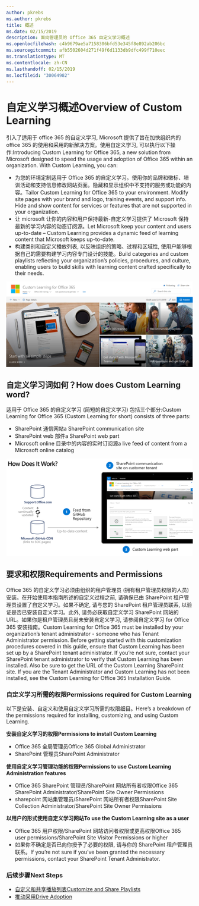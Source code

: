 ```yaml
---
author: pkrebs
ms.author: pkrebs
title: 概述
ms.date: 02/15/2019
description: 面向管理员的 Office 365 自定义学习概述
ms.openlocfilehash: c4b9679ae5a7158306bfd53e345f8e892ab206bc
ms.sourcegitcommit: afb5502604d271f49f6d1133db9dfc499f710eec
ms.translationtype: MT
ms.contentlocale: zh-CN
ms.lasthandoff: 02/15/2019
ms.locfileid: "30064982"
---
```

# <a name="overview-of-custom-learning"></a><span data-ttu-id="99a20-103">自定义学习概述</span><span class="sxs-lookup"><span data-stu-id="99a20-103">Overview of Custom Learning</span></span>
<span data-ttu-id="99a20-p101">引入了适用于 office 365 的自定义学习, Microsoft 提供了旨在加快组织内的 office 365 的使用和采用的新解决方案。使用自定义学习, 可以执行以下操作:</span><span class="sxs-lookup"><span data-stu-id="99a20-p101">Introducing Custom Learning for Office 365, a new solution from Microsoft designed to speed the usage and adoption of Office 365 within an organization. With Custom Learning, you can:</span></span>

- <span data-ttu-id="99a20-p102">为您的环境定制适用于 Office 365 的自定义学习。使用你的品牌和徽标、培训活动和支持信息修改网站页面。隐藏和显示组织中不支持的服务或功能的内容。</span><span class="sxs-lookup"><span data-stu-id="99a20-p102">Tailor Custom Learning for Office 365 to your environment. Modify site pages with your brand and logo, training events, and support info. Hide and show content for services or features that are not supported in your organization.</span></span> 
- <span data-ttu-id="99a20-109">让 microsoft 让你的内容和用户保持最新-自定义学习提供了 Microsoft 保持最新的学习内容的动态订阅源。</span><span class="sxs-lookup"><span data-stu-id="99a20-109">Let Microsoft keep your content and users up-to-date – Custom Learning provides a dynamic feed of learning content that Microsoft keeps up-to-date.</span></span> 
- <span data-ttu-id="99a20-110">构建类别和自定义播放列表, 以反映组织的策略、过程和区域性, 使用户能够根据自己的需要构建学习内容专门设计的技能。</span><span class="sxs-lookup"><span data-stu-id="99a20-110">Build categories and custom playlists reflecting your organization’s policies, procedures, and culture, enabling users to build skills with learning content crafted specifically to their needs.</span></span>

![cg_introducing](media/cg_introducing.png)

## <a name="how-does-custom-learning-word"></a><span data-ttu-id="99a20-112">自定义学习词如何？</span><span class="sxs-lookup"><span data-stu-id="99a20-112">How does Custom Learning word?</span></span>
<span data-ttu-id="99a20-113">适用于 Office 365 的自定义学习 (简短的自定义学习) 包括三个部分:</span><span class="sxs-lookup"><span data-stu-id="99a20-113">Custom Learning for Office 365 (Custom Learning for short) consists of three parts:</span></span> 
- <span data-ttu-id="99a20-114">SharePoint 通信网站</span><span class="sxs-lookup"><span data-stu-id="99a20-114">a SharePoint communication site</span></span>
- <span data-ttu-id="99a20-115">SharePoint web 部件</span><span class="sxs-lookup"><span data-stu-id="99a20-115">a SharePoint web part</span></span>
- <span data-ttu-id="99a20-116">Microsoft online 目录中的内容的实时订阅源</span><span class="sxs-lookup"><span data-stu-id="99a20-116">a live feed of content from a Microsoft online catalog</span></span>

![cg_howitworks](media/cg_howitworks.png)

## <a name="requirements-and-permissions"></a><span data-ttu-id="99a20-118">要求和权限</span><span class="sxs-lookup"><span data-stu-id="99a20-118">Requirements and Permissions</span></span>
<span data-ttu-id="99a20-p103">Office 365 的自定义学习必须由组织的租户管理员 (拥有租户管理员权限的人员) 安装。在开始使用本指南所述的自定义过程之前, 请确保已由 SharePoint 租户管理员设置了自定义学习。如果不确定, 请与您的 SharePoint 租户管理员联系, 以验证是否已安装自定义学习。此外, 请务必获取自定义学习 SharePoint 网站的 URL。如果你是租户管理员且尚未安装自定义学习, 请参阅自定义学习 for Office 365 安装指南。</span><span class="sxs-lookup"><span data-stu-id="99a20-p103">Custom Learning for Office 365 must be installed by your organization’s tenant administrator - someone who has Tenant Administrator permission. Before getting started with this customization procedures covered in this guide, ensure that Custom Learning has been set up by a SharePoint tenant administrator. If you’re not sure, contact your SharePoint tenant administrator to verify that Custom Learning has been installed. Also be sure to get the URL of the Custom Learning SharePoint site. If you are the Tenant Administrator and Custom Learning has not been installed, see the Custom Learning for Office 365 Installation Guide.</span></span> 

### <a name="permissions-required-for-custom-learning"></a><span data-ttu-id="99a20-124">自定义学习所需的权限</span><span class="sxs-lookup"><span data-stu-id="99a20-124">Permissions required for Custom Learning</span></span> 
<span data-ttu-id="99a20-125">以下是安装、自定义和使用自定义学习所需的权限细目。</span><span class="sxs-lookup"><span data-stu-id="99a20-125">Here’s a breakdown of the permissions required for installing, customizing, and using Custom Learning.</span></span> 

<span data-ttu-id="99a20-126">**安装自定义学习的权限**</span><span class="sxs-lookup"><span data-stu-id="99a20-126">**Permissions to install Custom Learning**</span></span>
- <span data-ttu-id="99a20-127">Office 365 全局管理员</span><span class="sxs-lookup"><span data-stu-id="99a20-127">Office 365 Global Administrator</span></span>
- <span data-ttu-id="99a20-128">SharePoint 管理员</span><span class="sxs-lookup"><span data-stu-id="99a20-128">SharePoint Administrator</span></span>

<span data-ttu-id="99a20-129">**使用自定义学习管理功能的权限**</span><span class="sxs-lookup"><span data-stu-id="99a20-129">**Permissions to use Custom Learning Administration features**</span></span>
- <span data-ttu-id="99a20-130">Office 365 SharePoint 管理员/SharePoint 网站所有者权限</span><span class="sxs-lookup"><span data-stu-id="99a20-130">Office 365 SharePoint Administrator/SharePoint Site Owner Permissions</span></span>
- <span data-ttu-id="99a20-131">sharepoint 网站集管理员/SharePoint 网站所有者权限</span><span class="sxs-lookup"><span data-stu-id="99a20-131">SharePoint Site Collection Administrator/SharePoint Site Owner Permissions</span></span>

<span data-ttu-id="99a20-132">**以用户的形式使用自定义学习网站**</span><span class="sxs-lookup"><span data-stu-id="99a20-132">**To use the Custom Learning site as a user**</span></span>
- <span data-ttu-id="99a20-133">Office 365 用户权限/SharePoint 网站访问者权限或更高权限</span><span class="sxs-lookup"><span data-stu-id="99a20-133">Office 365 user permissions/SharePoint Site Visitor Permissions or higher</span></span>
- <span data-ttu-id="99a20-134">如果你不确定是否已向你授予了必要的权限, 请与你的 SharePoint 租户管理员联系。</span><span class="sxs-lookup"><span data-stu-id="99a20-134">If you’re not sure if you’ve been granted the necessary permissions, contact your SharePoint Tenant Administrator.</span></span>

### <a name="next-steps"></a><span data-ttu-id="99a20-135">后续步骤</span><span class="sxs-lookup"><span data-stu-id="99a20-135">Next Steps</span></span>

- [<span data-ttu-id="99a20-136">自定义和共享播放列表</span><span class="sxs-lookup"><span data-stu-id="99a20-136">Customize and Share Playlists</span></span>](customplaylist.md)
- [<span data-ttu-id="99a20-137">推动采用</span><span class="sxs-lookup"><span data-stu-id="99a20-137">Drive Adoption</span></span>](driveadoption.md) 